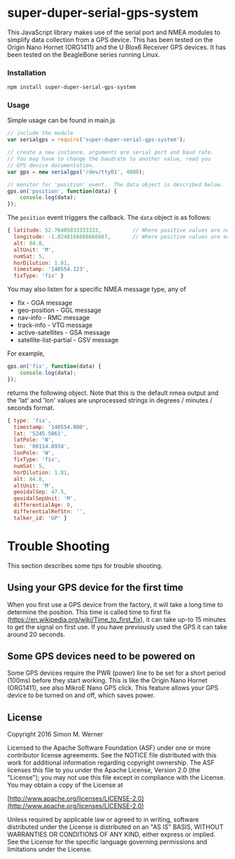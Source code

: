 # super-duper-serial-gps-system

This JavaScript library makes use of the serial port and NMEA modules to simplify data collection from a GPS device.  This has been tested on the Origin Nano Hornet (ORG1411) and the U Blox6 Receiver GPS devices.  It has been tested on the BeagleBone series running Linux.


### Installation

```bash
npm install super-duper-serial-gps-system
```

### Usage

Simple usage can be found in main.js

```javascript
// include the module
var serialgps = require('super-duper-serial-gps-system');

// create a new instance. arguments are serial port and baud rate.
// You may have to change the baudrate to another value, read you
// GPS device documentation.
var gps = new serialgps('/dev/ttyO1', 4800);

// monitor for 'position' event.  The data object is described below.
gps.on('position', function(data) {
    console.log(data);
});
```

The `position` event triggers the callback.  The `data` object is as follows:

```javascript
{ latitude: 52.76405833333333,          // Where positive values are north
  longitude: -1.0248166666666667,       // Where positive values are east
  alt: 84.8,
  altUnit: 'M',
  numSat: 5,
  horDilution: 1.81,
  timestamp: '140554.123',
  fixType: 'fix' }
```


You may also listen for a specific NMEA message type, any of

- fix - GGA message
- geo-position - GGL message
- nav-info - RMC message
- track-info - VTG message
- active-satellites - GSA message
- satellite-list-partial - GSV message

For example,

```javascript
gps.on('fix', function(data) {
    console.log(data);
});
```

returns the following object.  Note that this is the default nmea output and the 'lat' and 'lon' values are unprocessed strings in degrees / minutes / seconds format.

```javascript
{ type: 'fix',
  timestamp: '140554.000',
  lat: '5245.5061',
  latPole: 'N',
  lon: '00114.8934',
  lonPole: 'W',
  fixType: 'fix',
  numSat: 5,
  horDilution: 1.81,
  alt: 84.8,
  altUnit: 'M',
  geoidalSep: 47.5,
  geoidalSepUnit: 'M',
  differentialAge: 0,
  differentialRefStn: '',
  talker_id: 'GP' }
```

# Trouble Shooting

This section describes some tips for trouble shooting.

## Using your GPS device for the first time

When you first use a GPS device from the factory, it will take a long time to
determine the position.  This time is called time to first fix
(https://en.wikipedia.org/wiki/Time_to_first_fix), it can take up-to 15 minutes
to get the signal on first use.  If you have previously used the GPS it can take
around 20 seconds.

## Some GPS devices need to be powered on

Some GPS devices require the PWR (power) line to be set for a short period
(100ms) before they start working.  This is like the Origin Nano Hornet
(ORG1411), see also MikroE Nano GPS click.  This feature allows your GPS device
to be turned on and off, which saves power.



## License

Copyright 2016 Simon M. Werner

Licensed to the Apache Software Foundation (ASF) under one or more contributor license agreements.  See the NOTICE file distributed with this work for additional information regarding copyright ownership.  The ASF licenses this file to you under the Apache License, Version 2.0 (the "License"); you may not use this file except in compliance with the License.  You may obtain a copy of the License at

  [http://www.apache.org/licenses/LICENSE-2.0](http://www.apache.org/licenses/LICENSE-2.0)

Unless required by applicable law or agreed to in writing, software distributed under the License is distributed on an "AS IS" BASIS, WITHOUT WARRANTIES OR CONDITIONS OF ANY KIND, either express or implied.  See the License for the specific language governing permissions and limitations under the License.
